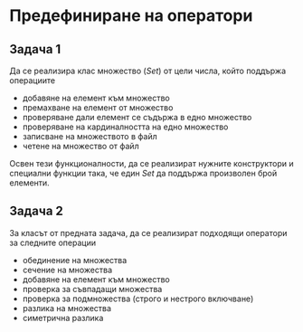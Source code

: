 # Предефиниране на оператори

## Задача 1
Да се реализира клас множество (*Set*) от цели числа, който поддържа операциите
- добавяне на елемент към множество
- премахване на елемент от множество
- проверяване дали елемент се съдържа в едно множество
- проверяване на кардиналността на едно множество
- записване на множеството в файл
- четене на множество от файл

Освен тези функционалности, да се реализират нужните конструктори и специални функции така, че един *Set* да поддържа произволен брой елементи.

## Задача 2
За класът от предната задача, да се реализират подходящи оператори за следните операции
- обединение на множества
- сечение на множества
- добавяне на елемент към множество
- проверка за съвпадащи множества
- проверка за подмножества (строго и нестрого включване)
- разлика на множества
- симетрична разлика